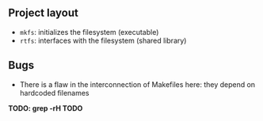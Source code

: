 ## Project layout

- `mkfs`: initializes the filesystem (executable)
- `rtfs`: interfaces with the filesystem (shared library)

## Bugs

- There is a flaw in the interconnection of Makefiles here: they depend on
  hardcoded filenames

__TODO: grep -rH TODO__
